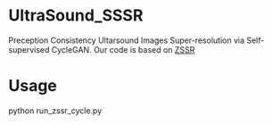 # UltraSound_SSSR
Preception Consistency Ultarsound Images Super-resolution via Self-supervised CycleGAN. Our code is based on [ZSSR](https://github.com/assafshocher/ZSSR)

# Usage
python run_zssr_cycle.py
